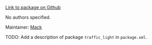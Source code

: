 <div id='traffic_light-autogenerated' markdown='1'>


<!-- do not edit this file, autogenerated -->

[Link to package on Github](github:org=duckietown,repo=Software,path=40-coordination/traffic_light,branch=andrea-config)

No authors specified.

Maintainer: [Mack](mailto:mack@duckietown.org)

TODO: Add a description of package `traffic_light` in `package.xml`.



</div>

